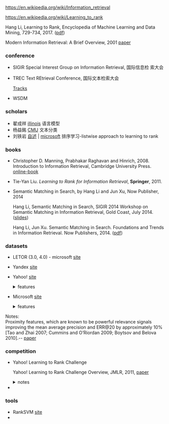 https://en.wikipedia.org/wiki/Information_retrieval

https://en.wikipedia.org/wiki/Learning_to_rank

Hang Li, Learning to Rank, Encyclopedia of Machine Learning and Data Mining, 729-734, 2017. ([pdf](http://www.hangli-hl.com/uploads/3/4/4/6/34465961/learning_to_rank.pdf))

Modern Information Retrieval: A Brief Overview, 2001 [paper](http://singhal.info/ieee2001.pdf)

### conference

+ SIGIR  Special Interest Group on Information Retrieval, 国际信息检
  索大会
+ TREC Text REtrieval Conference, 国际文本检索大会 

  [Tracks](https://en.wikipedia.org/wiki/Text_Retrieval_Conference)
+ WSDM

### scholars

+ 翟成祥 [illinois](http://czhai.cs.illinois.edu/) 语言模型
+ 杨益銘 [CMU](http://www.cs.cmu.edu/~yiming/) 文本分类
+ 刘铁岩 [自述](http://www.cnblogs.com/blessw/archive/2010/03/27/1698636.html) | [microsoft](https://www.microsoft.com/en-us/research/people/tyliu/) 排序学习-listwise approach to learning to rank



### books

- Christopher D. Manning, Prabhakar Raghavan and Hinrich, 2008. Introduction to Information Retrieval, Cambridge University Press. [online-book](https://nlp.stanford.edu/IR-book/)

- Tie-Yan Liu. *Learning to Rank for Information Retrieval*, **Springer**, 2011.

- Semantic Matching in Search, by Hang Li and Jun Xu, Now Publisher, 2014 

  Hang Li, Semantic Matching in Search, SIGIR 2014 Workshop on Semantic Matching in Information Retrieval, Gold Coast, July 2014. ([slides](http://www.hangli-hl.com/uploads/3/4/4/6/34465961/semantic_matching_in_search.pdf))

  Hang Li, Jun Xu. Semantic Matching in Search. Foundations and Trends in Information Retrieval. Now Publishers, 2014. ([pdf](http://www.hangli-hl.com/uploads/3/4/4/6/34465961/ml_for_match-step2.pdf))



### datasets

+ LETOR (3.0, 4.0) - microsoft [site](https://www.microsoft.com/en-us/research/project/letor-learning-rank-information-retrieval/) 

+ Yandex [site](https://academy.yandex.ru/events/data_analysis/grant2009/) 

+ Yahoo! [site](https://webscope.sandbox.yahoo.com/catalog.php?datatype=c) 

  <details><summary>features</summary>
      1) Text match: The match score can be as simple as a count or can be more complex such as BM25. Counts can be
  the number of occurrences in the document, the number of missing query terms or the number of extra terms (i.e. not in the query). Some basic features are defined over the query terms, while some others are arithmetic functions (min, max, or average) of them. Finally, there are also proximity features which try to quantify how far in the document are the query terms (the closer the better).<br>
      2) Topical matching (topic level): This can for instance been done by classifying both the query and the document in a large topical taxonomy.<br>
      3) Click: For a given query and document, different click probabilities can be computed: probability of click, first click, last click, long dwell time click or only click. Also of interest is the probability of skip (not clicked, but a document below is).<br>
      4) Query<br>
      5) Document classifier<br>
      6) Document statistics<br>
      7) Web graph<br>
      8) External references<br>
      9) Time<br>
  </details>

+ Microsoft [site](https://www.microsoft.com/en-us/research/project/mslr/) 

  <details><summary>features</summary>
      1) Language Model: 	Language model approach for information retrieval (IR) with absolute discounting smoothing, Bayesian smoothing using Dirichlet priors or Jelinek-Mercer smoothing.<br>
      2) Click: click count, dwell time.<br>
      3) Quality: The score is outputted by a web page quality classifier.<br>
      4) Query<br>
      5) Document<br>
      6) Others
  </details>



Notes:<br>Proximity features, which are known to be powerful relevance signals improving
the mean average precision and ERR@20 by approximately 10% [Tao and Zhai
2007; Cummins and O’Riordan 2009; Boytsov and Belova 2010].-- [paper](https://trec.nist.gov/pubs/trec20/papers/srchvrs.web.update.pdf) 

### competition

- Yahoo! Learning to Rank Challenge

  Yahoo! Learning to Rank Challenge Overview, JMLR, 2011, [paper](http://proceedings.mlr.press/v14/chapelle11a/chapelle11a.pdf) 

  <details>
      <summary>notes </summary> 
   	1) regresson or decision tree?<br>
      The solutions to ranking problem are quite mature(?). All of them used decision trees and ensemble methods, and comparing the best solution of ensemble learning with the baseline of regression model (GBDT), the relevance gap is rather small.<br>
      The simple regression based and decision tree based:
      In general, the choice of the loss function is all the more critical as the class of function is small, resulting in underfitting; But when the class of functions is sufficiently large and underfitting is not an issue anymore, the choice of the loss function is of secondary importance.<br>
      For simple regression based model, gains can be obtained by designing a loss function specifically tuned for ranking.<br>
      For decision based model, the modeling complexity is large enough and squared loss optimization is sufficient.<br>
      2) transfer learning<br>
      The benefits from transfer learning seem limited(?).<br>

- 



### tools

+ RankSVM [site](http://www.cs.cornell.edu/people/tj/svm_light/svm_rank.html) 
+ 
